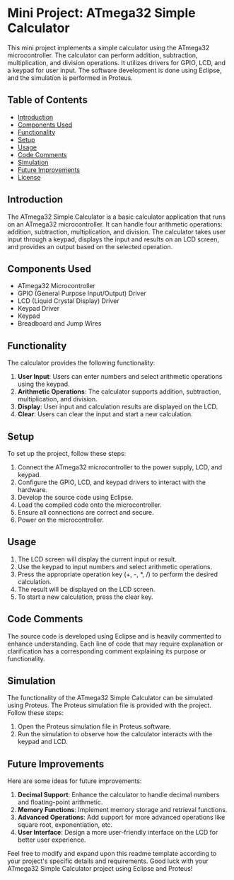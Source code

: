 # Mini Project: ATmega32 Simple Calculator

This mini project implements a simple calculator using the ATmega32 microcontroller. The calculator can perform addition, subtraction, multiplication, and division operations. It utilizes drivers for GPIO, LCD, and a keypad for user input. The software development is done using Eclipse, and the simulation is performed in Proteus.

## Table of Contents

- [Introduction](#introduction)
- [Components Used](#components-used)
- [Functionality](#functionality)
- [Setup](#setup)
- [Usage](#usage)
- [Code Comments](#code-comments)
- [Simulation](#simulation)
- [Future Improvements](#future-improvements)
- [License](#license)

## Introduction

The ATmega32 Simple Calculator is a basic calculator application that runs on an ATmega32 microcontroller. It can handle four arithmetic operations: addition, subtraction, multiplication, and division. The calculator takes user input through a keypad, displays the input and results on an LCD screen, and provides an output based on the selected operation.

## Components Used

- ATmega32 Microcontroller
- GPIO (General Purpose Input/Output) Driver
- LCD (Liquid Crystal Display) Driver
- Keypad Driver
- Keypad
- Breadboard and Jump Wires

## Functionality

The calculator provides the following functionality:

1. **User Input**: Users can enter numbers and select arithmetic operations using the keypad.
2. **Arithmetic Operations**: The calculator supports addition, subtraction, multiplication, and division.
3. **Display**: User input and calculation results are displayed on the LCD.
4. **Clear**: Users can clear the input and start a new calculation.

## Setup

To set up the project, follow these steps:

1. Connect the ATmega32 microcontroller to the power supply, LCD, and keypad.
2. Configure the GPIO, LCD, and keypad drivers to interact with the hardware.
3. Develop the source code using Eclipse.
4. Load the compiled code onto the microcontroller.
5. Ensure all connections are correct and secure.
6. Power on the microcontroller.

## Usage

1. The LCD screen will display the current input or result.
2. Use the keypad to input numbers and select arithmetic operations.
3. Press the appropriate operation key (+, -, *, /) to perform the desired calculation.
4. The result will be displayed on the LCD screen.
5. To start a new calculation, press the clear key.

## Code Comments

The source code is developed using Eclipse and is heavily commented to enhance understanding. Each line of code that may require explanation or clarification has a corresponding comment explaining its purpose or functionality.


## Simulation

The functionality of the ATmega32 Simple Calculator can be simulated using Proteus. The Proteus simulation file is provided with the project. Follow these steps:

1. Open the Proteus simulation file in Proteus software.
2. Run the simulation to observe how the calculator interacts with the keypad and LCD.

## Future Improvements

Here are some ideas for future improvements:

1. **Decimal Support**: Enhance the calculator to handle decimal numbers and floating-point arithmetic.
2. **Memory Functions**: Implement memory storage and retrieval functions.
3. **Advanced Operations**: Add support for more advanced operations like square root, exponentiation, etc.
4. **User Interface**: Design a more user-friendly interface on the LCD for better user experience.


Feel free to modify and expand upon this readme template according to your project's specific details and requirements. Good luck with your ATmega32 Simple Calculator project using Eclipse and Proteus!

